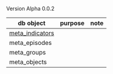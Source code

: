 Version Alpha 0.0.2



| db object        | purpose           | note  |
| ------------- |:-------------:| -----:|
| [meta_indicators](https://github.com/infojam/alfama/blob/main/data-structure/base/meta_indicators.md)      |  |  |
| meta_episodes      |  | |
| meta_groups | | |
| meta_objects | |  |
